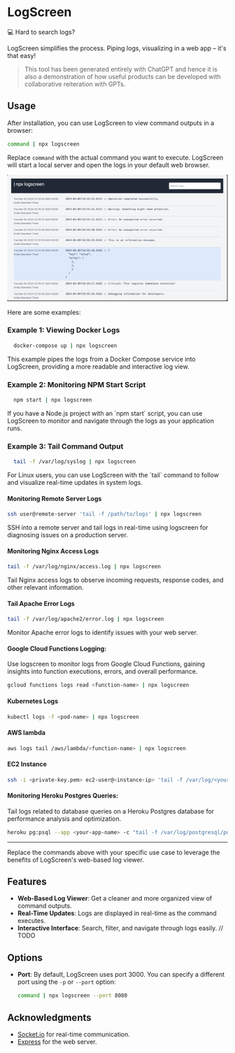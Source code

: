 # LogScreen

💻 Hard to search logs?

LogScreen simplifies the process. Piping logs, visualizing in a web app – it's that easy! 

> This tool has been generated entirely with ChatGPT and hence it is also a demonstration of how useful products can be developed with collaborative reiteration with GPTs. 

## Usage

After installation, you can use LogScreen to view command outputs in a browser:

```bash
command | npx logscreen
```

Replace `command` with the actual command you want to execute. LogScreen will start a local server and open the logs in your default web browser.

![alt text](image.png)

Here are some examples:

### Example 1: Viewing Docker Logs

```bash
  docker-compose up | npx logscreen
```

This example pipes the logs from a Docker Compose service into LogScreen, providing a more readable and interactive log view.

### Example 2: Monitoring NPM Start Script

```bash
  npm start | npx logscreen
```

If you have a Node.js project with an \`npm start\` script, you can use LogScreen to monitor and navigate through the logs as your application runs.

### Example 3: Tail Command Output

```bash
  tail -f /var/log/syslog | npx logscreen
```

For Linux users, you can use LogScreen with the \`tail\` command to follow and visualize real-time updates in system logs.

#### Monitoring Remote Server Logs

```bash
ssh user@remote-server 'tail -f /path/to/logs' | npx logscreen
```

SSH into a remote server and tail logs in real-time using logscreen for diagnosing issues on a production server.

#### Monitoring Nginx Access Logs

```bash
tail -f /var/log/nginx/access.log | npx logscreen
```

Tail Nginx access logs to observe incoming requests, response codes, and other relevant information.

#### Tail Apache Error Logs

```bash
tail -f /var/log/apache2/error.log | npx logscreen
```

Monitor Apache error logs to identify issues with your web server.

#### Google Cloud Functions Logging:

Use logscreen to monitor logs from Google Cloud Functions, gaining insights into function executions, errors, and overall performance.

```bash
gcloud functions logs read <function-name> | npx logscreen
```

#### Kubernetes Logs

```bash
kubectl logs -f <pod-name> | npx logscreen
```

#### AWS lambda

```bash
aws logs tail /aws/lambda/<function-name> | npx logscreen
```

#### EC2 Instance

```bash
ssh -i <private-key.pem> ec2-user@<instance-ip> 'tail -f /var/log/<your-log-file>' | npx logscreen
```

#### Monitoring Heroku Postgres Queries:

Tail logs related to database queries on a Heroku Postgres database for performance analysis and optimization.

```bash
heroku pg:psql --app <your-app-name> -c "tail -f /var/log/postgresql/postgresql.log" | npx logscreen
```

---

Replace the commands above with your specific use case to leverage the benefits of LogScreen's web-based log viewer.

## Features

- **Web-Based Log Viewer**: Get a cleaner and more organized view of command outputs.
- **Real-Time Updates**: Logs are displayed in real-time as the command executes.
- **Interactive Interface**: Search, filter, and navigate through logs easily. // TODO

## Options

- **Port**: By default, LogScreen uses port 3000. You can specify a different port using the `-p` or `--port` option:

  ```bash
  command | npx logscreen --port 8080
  ```

## Acknowledgments

- [Socket.io](https://socket.io/) for real-time communication.
- [Express](https://expressjs.com/) for the web server.
